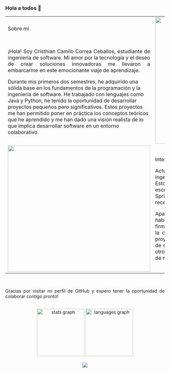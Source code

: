 ### Hola a todos 👋
<table style="border: none;">
  <tr>
    <td width="500px">
      <div align="center">
        <p style="text-align: justify;">Sobre mí</p>
      </div>
      <br>
    <p style="text-align: justify;">¡Hola! Soy Cristhian Camilo Correa Ceballos, estudiante de ingeniería de software. Mi amor por la tecnología y el deseo de crear soluciones innovadoras me llevaron a embarcarme en este emocionante viaje de aprendizaje.

Durante mis primeros dos semestres, he adquirido una sólida base en los fundamentos de la programación y la ingeniería de software. He trabajado con lenguajes como Java y Python, he tenido la oportunidad de desarrollar proyectos pequeños pero significativos. Estos proyectos me han permitido poner en práctica los conceptos teóricos que he aprendido y me han dado una visión realista de lo que implica desarrollar software en un entorno colaborativo.</p>
    </td>
    <td width="500px">
      <div align="center">
      <img src="https://github.com/Criscas1609/Criscas1609/assets/102967338/26e1953c-8294-4369-ad36-89f7218226f5" style="width: 450px; height: 400px;">
      </div>
        </td>
  </tr>
   <tr>
    <td width="500px">
      <div align="center">
     <img src="https://user-images.githubusercontent.com/102967338/242783584-979b2a50-3686-4776-8de6-cea802e6ffda.gif" style="width: 450px; height: 400px;">
      </div>
        </td>
    <td width="500px">
       <div align="center">
        <p style="text-align: justify;">Intereses y Habilidades</p>
      </div>
      <p style="text-align: justify;">Actualmente, estoy explorando diferentes áreas de la ingeniería de software para ampliar mis conocimientos. Estoy
        particularmente interesado en el desarrollo web, de escritorio y la inteligencia artificial. Estoy aprendiendo Spring Boot para construir sitios web
        interactivos y receptivos.
      </p>
      <p style="text-align: justify;">
        Aparte de mis estudios, también estoy desarrollando habilidades de trabajo en equipo y colaboración. Creo firmemente en la
        importancia de la comunicación efectiva y la colaboración para lograr resultados sobresalientes en proyectos de software. He participado en varios
        proyectos de equipo, donde he aprendido a trabajar en conjunto con otros desarrolladores, compartir ideas y resolver problemas de manera eficiente.
      </p>
    </td>
  </tr>
</table>
  </div>
<br>

<div align="center">
        <p style="text-align: justify;">Gracias por visitar mi perfil de GitHub y espero tener la oportunidad de colaborar contigo pronto!</p>
      </div>
      <br>

<div align="center">
  <img src="https://github-readme-stats.vercel.app/api?hide_title=false&hide_rank=false&show_icons=true&include_all_commits=true&count_private=true&disable_animations=false&theme=codeSTACKr&locale=en&hide_border=false&username=Criscas1609" height="150" alt="stats graph"  />
  <img src="https://github-readme-stats.vercel.app/api/top-langs?locale=en&hide_title=false&layout=compact&card_width=320&langs_count=5&theme=codeSTACKr&hide_border=false&username=Criscas1609" height="150" alt="languages graph"  />
</div>
<br>
<div align="center">
        <img src="https://user-images.githubusercontent.com/102967338/242775425-adccb406-01c3-4aca-9173-181523e9e54f.png" style="width: auto; height: auto;">
      </div>
      <br>
